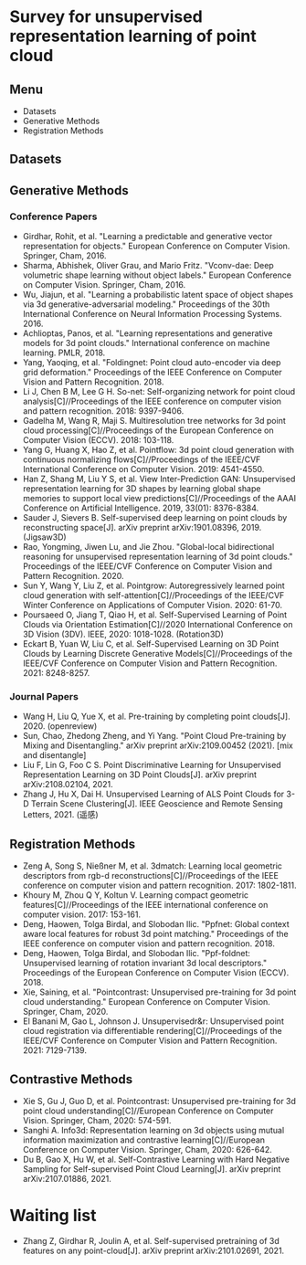 # Survey for unsupervised representation learning of point cloud
## Menu
- Datasets
- Generative Methods
- Registration Methods
## Datasets
## Generative Methods
### Conference Papers
- Girdhar, Rohit, et al. "Learning a predictable and generative vector representation for objects." European Conference on Computer Vision. Springer, Cham, 2016.
- Sharma, Abhishek, Oliver Grau, and Mario Fritz. "Vconv-dae: Deep volumetric shape learning without object labels." European Conference on Computer Vision. Springer, Cham, 2016.
- Wu, Jiajun, et al. "Learning a probabilistic latent space of object shapes via 3d generative-adversarial modeling." Proceedings of the 30th International Conference on Neural Information Processing Systems. 2016.
- Achlioptas, Panos, et al. "Learning representations and generative models for 3d point clouds." International conference on machine learning. PMLR, 2018.
- Yang, Yaoqing, et al. "Foldingnet: Point cloud auto-encoder via deep grid deformation." Proceedings of the IEEE Conference on Computer Vision and Pattern Recognition. 2018.
- Li J, Chen B M, Lee G H. So-net: Self-organizing network for point cloud analysis[C]//Proceedings of the IEEE conference on computer vision and pattern recognition. 2018: 9397-9406.
- Gadelha M, Wang R, Maji S. Multiresolution tree networks for 3d point cloud processing[C]//Proceedings of the European Conference on Computer Vision (ECCV). 2018: 103-118.
- Yang G, Huang X, Hao Z, et al. Pointflow: 3d point cloud generation with continuous normalizing flows[C]//Proceedings of the IEEE/CVF International Conference on Computer Vision. 2019: 4541-4550.
- Han Z, Shang M, Liu Y S, et al. View Inter-Prediction GAN: Unsupervised representation learning for 3D shapes by learning global shape memories to support local view predictions[C]//Proceedings of the AAAI Conference on Artificial Intelligence. 2019, 33(01): 8376-8384.
- Sauder J, Sievers B. Self-supervised deep learning on point clouds by reconstructing space[J]. arXiv preprint arXiv:1901.08396, 2019. (Jigsaw3D)
- Rao, Yongming, Jiwen Lu, and Jie Zhou. "Global-local bidirectional reasoning for unsupervised representation learning of 3d point clouds." Proceedings of the IEEE/CVF Conference on Computer Vision and Pattern Recognition. 2020.
- Sun Y, Wang Y, Liu Z, et al. Pointgrow: Autoregressively learned point cloud generation with self-attention[C]//Proceedings of the IEEE/CVF Winter Conference on Applications of Computer Vision. 2020: 61-70.
- Poursaeed O, Jiang T, Qiao H, et al. Self-Supervised Learning of Point Clouds via Orientation Estimation[C]//2020 International Conference on 3D Vision (3DV). IEEE, 2020: 1018-1028. (Rotation3D)
- Eckart B, Yuan W, Liu C, et al. Self-Supervised Learning on 3D Point Clouds by Learning Discrete Generative Models[C]//Proceedings of the IEEE/CVF Conference on Computer Vision and Pattern Recognition. 2021: 8248-8257.
### Journal Papers
- Wang H, Liu Q, Yue X, et al. Pre-training by completing point clouds[J]. 2020. (openreview)
- Sun, Chao, Zhedong Zheng, and Yi Yang. "Point Cloud Pre-training by Mixing and Disentangling." arXiv preprint arXiv:2109.00452 (2021). [mix and disentangle]
- Liu F, Lin G, Foo C S. Point Discriminative Learning for Unsupervised Representation Learning on 3D Point Clouds[J]. arXiv preprint arXiv:2108.02104, 2021.
- Zhang J, Hu X, Dai H. Unsupervised Learning of ALS Point Clouds for 3-D Terrain Scene Clustering[J]. IEEE Geoscience and Remote Sensing Letters, 2021. (遥感)

## Registration Methods
- Zeng A, Song S, Nießner M, et al. 3dmatch: Learning local geometric descriptors from rgb-d reconstructions[C]//Proceedings of the IEEE conference on computer vision and pattern recognition. 2017: 1802-1811.
- Khoury M, Zhou Q Y, Koltun V. Learning compact geometric features[C]//Proceedings of the IEEE international conference on computer vision. 2017: 153-161.
- Deng, Haowen, Tolga Birdal, and Slobodan Ilic. "Ppfnet: Global context aware local features for robust 3d point matching." Proceedings of the IEEE conference on computer vision and pattern recognition. 2018.
- Deng, Haowen, Tolga Birdal, and Slobodan Ilic. "Ppf-foldnet: Unsupervised learning of rotation invariant 3d local descriptors." Proceedings of the European Conference on Computer Vision (ECCV). 2018.
- Xie, Saining, et al. "Pointcontrast: Unsupervised pre-training for 3d point cloud understanding." European Conference on Computer Vision. Springer, Cham, 2020.
- El Banani M, Gao L, Johnson J. Unsupervisedr&r: Unsupervised point cloud registration via differentiable rendering[C]//Proceedings of the IEEE/CVF Conference on Computer Vision and Pattern Recognition. 2021: 7129-7139.

## Contrastive Methods
- Xie S, Gu J, Guo D, et al. Pointcontrast: Unsupervised pre-training for 3d point cloud understanding[C]//European Conference on Computer Vision. Springer, Cham, 2020: 574-591.
- Sanghi A. Info3d: Representation learning on 3d objects using mutual information maximization and contrastive learning[C]//European Conference on Computer Vision. Springer, Cham, 2020: 626-642.
- Du B, Gao X, Hu W, et al. Self-Contrastive Learning with Hard Negative Sampling for Self-supervised Point Cloud Learning[J]. arXiv preprint arXiv:2107.01886, 2021.

# Waiting list
- Zhang Z, Girdhar R, Joulin A, et al. Self-supervised pretraining of 3d features on any point-cloud[J]. arXiv preprint arXiv:2101.02691, 2021.
